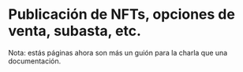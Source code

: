 # Publicación de NFTs, opciones de venta, subasta, etc.

Nota: estás páginas ahora son más un guión para la charla que una documentación. 